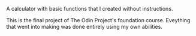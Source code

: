 A calculator with basic functions that I created without instructions.

This is the final project of The Odin Project's foundation course.
Eveything that went into making was done entirely using my own abilities.